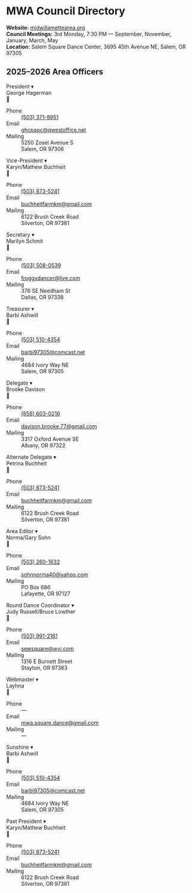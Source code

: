 # MWA Council Directory

<p class="council-meta">
  <strong>Website:</strong> <a href="https://midwillamettearea.org" target="_blank" rel="noopener">midwillamettearea.org</a><br/>
  <strong>Council Meetings:</strong> 3rd Monday, 7:30 PM — September, November, January, March, May<br/>
  <strong>Location:</strong> Salem Square Dance Center, 3695 45th Avenue NE, Salem, OR 97305
</p>

## 2025–2026 Area Officers

<div class="officer-grid" markdown>

<!-- President -->
<div class="officer-card">
  <summary>
    <div class="officer-card__header">
      <span class="officer-card__role">President</span>
      <span class="officer-card__chev" aria-hidden="true">▾</span>
    </div>
    <div class="officer-card__name">George Hagerman</div>
  </summary>
  <div class="officer-card__body">
    <div class="officer-card__photo" aria-hidden="true">👤</div>
    <dl class="officer-card__fields">
      <dt>Phone</dt><dd><a href="tel:+15033718951">(503) 371-8951</a></dd>
      <dt>Email</dt><dd><a href="mailto:ghcpapc@qwestoffice.net">ghcpapc@qwestoffice.net</a></dd>
      <dt>Mailing</dt><dd>5250 Zosel Avenue S<br/>Salem, OR 97306</dd>
    </dl>
  </div>
</div>

<!-- Vice-President -->
<div class="officer-card">
  <summary>
    <div class="officer-card__header">
      <span class="officer-card__role">Vice-President</span>
      <span class="officer-card__chev" aria-hidden="true">▾</span>
    </div>
    <div class="officer-card__name">Karyn/Mathew Buchheit</div>
  </summary>
  <div class="officer-card__body">
    <div class="officer-card__photo" aria-hidden="true">👤</div>
    <dl class="officer-card__fields">
      <dt>Phone</dt><dd><a href="tel:+15038735241">(503) 873-5241</a></dd>
      <dt>Email</dt><dd><a href="mailto:buchheitfarmkm@gmail.com">buchheitfarmkm@gmail.com</a></dd>
      <dt>Mailing</dt><dd>6122 Brush Creek Road<br/>Silverton, OR 97381</dd>
    </dl>
  </div>
</div>

<!-- Secretary -->
<div class="officer-card">
  <summary>
    <div class="officer-card__header">
      <span class="officer-card__role">Secretary</span>
      <span class="officer-card__chev" aria-hidden="true">▾</span>
    </div>
    <div class="officer-card__name">Marilyn Schmit</div>
  </summary>
  <div class="officer-card__body">
    <div class="officer-card__photo" aria-hidden="true">👤</div>
    <dl class="officer-card__fields">
      <dt>Phone</dt><dd><a href="tel:+15035080539">(503) 508-0539</a></dd>
      <dt>Email</dt><dd><a href="mailto:froggydancer@live.com">froggydancer@live.com</a></dd>
      <dt>Mailing</dt><dd>376 SE Needham St<br/>Dallas, OR 97338</dd>
    </dl>
  </div>
</div>

<!-- Treasurer -->
<div class="officer-card">
  <summary>
    <div class="officer-card__header">
      <span class="officer-card__role">Treasurer</span>
      <span class="officer-card__chev" aria-hidden="true">▾</span>
    </div>
    <div class="officer-card__name">Barbi Ashwill</div>
  </summary>
  <div class="officer-card__body">
    <div class="officer-card__photo" aria-hidden="true">👤</div>
    <dl class="officer-card__fields">
      <dt>Phone</dt><dd><a href="tel:+15035104354">(503) 510-4354</a></dd>
      <dt>Email</dt><dd><a href="mailto:barbi97305@comcast.net">barbi97305@comcast.net</a></dd>
      <dt>Mailing</dt><dd>4684 Ivory Way NE<br/>Salem, OR 97305</dd>
    </dl>
  </div>
</div>

<!-- Delegate -->
<div class="officer-card">
  <summary>
    <div class="officer-card__header">
      <span class="officer-card__role">Delegate</span>
      <span class="officer-card__chev" aria-hidden="true">▾</span>
    </div>
    <div class="officer-card__name">Brooke Davison</div>
  </summary>
  <div class="officer-card__body">
    <div class="officer-card__photo" aria-hidden="true">👤</div>
    <dl class="officer-card__fields">
      <dt>Phone</dt><dd><a href="tel:+18586030216">(858) 603-0216</a></dd>
      <dt>Email</dt><dd><a href="mailto:davison.brooke.77@gmail.com">davison.brooke.77@gmail.com</a></dd>
      <dt>Mailing</dt><dd>3317 Oxford Avenue SE<br/>Albany, OR 97322</dd>
    </dl>
  </div>
</div>

<!-- Alternate Delegate -->
<div class="officer-card">
  <summary>
    <div class="officer-card__header">
      <span class="officer-card__role">Alternate Delegate</span>
      <span class="officer-card__chev" aria-hidden="true">▾</span>
    </div>
    <div class="officer-card__name">Petrina Buchheit</div>
  </summary>
  <div class="officer-card__body">
    <div class="officer-card__photo" aria-hidden="true">👤</div>
    <dl class="officer-card__fields">
      <dt>Phone</dt><dd><a href="tel:+15038735241">(503) 873-5241</a></dd>
      <dt>Email</dt><dd><a href="mailto:buchheitfarmkm@gmail.com">buchheitfarmkm@gmail.com</a></dd>
      <dt>Mailing</dt><dd>6122 Brush Creek Road<br/>Silverton, OR 97381</dd>
    </dl>
  </div>
</div>

<!-- Area Editor -->
<div class="officer-card">
  <summary>
    <div class="officer-card__header">
      <span class="officer-card__role">Area Editor</span>
      <span class="officer-card__chev" aria-hidden="true">▾</span>
    </div>
    <div class="officer-card__name">Norma/Gary Sohn</div>
  </summary>
  <div class="officer-card__body">
    <div class="officer-card__photo" aria-hidden="true">👤</div>
    <dl class="officer-card__fields">
      <dt>Phone</dt><dd><a href="tel:+15032601632">(503) 260-1632</a></dd>
      <dt>Email</dt><dd><a href="mailto:sohnnorma40@yahoo.com">sohnnorma40@yahoo.com</a></dd>
      <dt>Mailing</dt><dd>PO Box 686<br/>Lafayette, OR 97127</dd>
    </dl>
  </div>
</div>

<!-- Round Dance Coordinator -->
<div class="officer-card">
  <summary>
    <div class="officer-card__header">
      <span class="officer-card__role">Round Dance Coordinator</span>
      <span class="officer-card__chev" aria-hidden="true">▾</span>
    </div>
    <div class="officer-card__name">Judy Russell/Bruce Lowther</div>
  </summary>
  <div class="officer-card__body">
    <div class="officer-card__photo" aria-hidden="true">👤</div>
    <dl class="officer-card__fields">
      <dt>Phone</dt><dd><a href="tel:+15039912161">(503) 991-2161</a></dd>
      <dt>Email</dt><dd><a href="mailto:sewsquare@wvi.com">sewsquare@wvi.com</a></dd>
      <dt>Mailing</dt><dd>1316 E Burnett Street<br/>Stayton, OR 97383</dd>
    </dl>
  </div>
</div>

<!-- Webmaster -->
<div class="officer-card">
  <summary>
    <div class="officer-card__header">
      <span class="officer-card__role">Webmaster</span>
      <span class="officer-card__chev" aria-hidden="true">▾</span>
    </div>
    <div class="officer-card__name">Layhna</div>
  </summary>
  <div class="officer-card__body">
    <div class="officer-card__photo" aria-hidden="true">👤</div>
    <dl class="officer-card__fields">
      <dt>Phone</dt><dd><em>—</em></dd>
      <dt>Email</dt><dd><a href="mailto:mwa.square.dance@gmail.com">mwa.square.dance@gmail.com</a></dd>
      <dt>Mailing</dt><dd><em>—</em></dd>
    </dl>
  </div>
</div>

<!-- Sunshine -->
<div class="officer-card">
  <summary>
    <div class="officer-card__header">
      <span class="officer-card__role">Sunshine</span>
      <span class="officer-card__chev" aria-hidden="true">▾</span>
    </div>
    <div class="officer-card__name">Barbi Ashwill</div>
  </summary>
  <div class="officer-card__body">
    <div class="officer-card__photo" aria-hidden="true">👤</div>
    <dl class="officer-card__fields">
      <dt>Phone</dt><dd><a href="tel:+15035104354">(503) 510-4354</a></dd>
      <dt>Email</dt><dd><a href="mailto:barbi97305@comcast.net">barbi97305@comcast.net</a></dd>
      <dt>Mailing</dt><dd>4684 Ivory Way NE<br/>Salem, OR 97305</dd>
    </dl>
  </div>
</div>

<!-- Past President -->
<div class="officer-card">
  <summary>
    <div class="officer-card__header">
      <span class="officer-card__role">Past President</span>
      <span class="officer-card__chev" aria-hidden="true">▾</span>
    </div>
    <div class="officer-card__name">Karyn/Mathew Buchheit</div>
  </summary>
  <div class="officer-card__body">
    <div class="officer-card__photo" aria-hidden="true">👤</div>
    <dl class="officer-card__fields">
      <dt>Phone</dt><dd><a href="tel:+15038735241">(503) 873-5241</a></dd>
      <dt>Email</dt><dd><a href="mailto:buchheitfarmkm@gmail.com">buchheitfarmkm@gmail.com</a></dd>
      <dt>Mailing</dt><dd>6122 Brush Creek Road<br/>Silverton, OR 97381</dd>
    </dl>
  </div>
</div>

</div>
